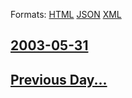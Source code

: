 
Formats: [HTML](2003/05/31/index.html)  [JSON](2003/05/31/index.json)  [XML](2003/05/31/index.xml)  

## [2003-05-31](/news/2003/05/31/index.md)

## [Previous Day...](/news/2003/05/30/index.md)

